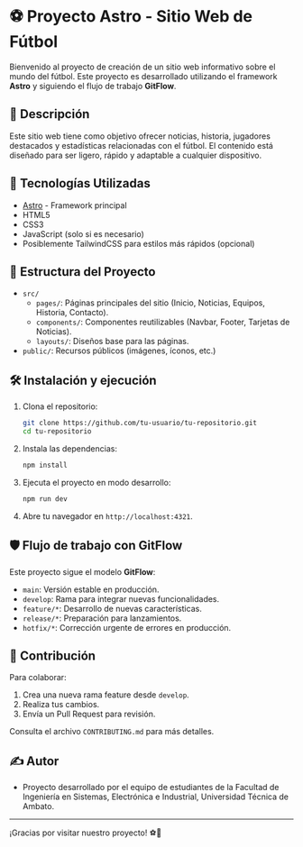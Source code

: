 # ⚽ Proyecto Astro - Sitio Web de Fútbol

Bienvenido al proyecto de creación de un sitio web informativo sobre el mundo del fútbol. Este proyecto es desarrollado utilizando el framework **Astro** y siguiendo el flujo de trabajo **GitFlow**.

## 🌟 Descripción

Este sitio web tiene como objetivo ofrecer noticias, historia, jugadores destacados y estadísticas relacionadas con el fútbol. El contenido está diseñado para ser ligero, rápido y adaptable a cualquier dispositivo.

## 🚀 Tecnologías Utilizadas

- [Astro](https://astro.build/) - Framework principal
- HTML5
- CSS3
- JavaScript (solo si es necesario)
- Posiblemente TailwindCSS para estilos más rápidos (opcional)

## 📂 Estructura del Proyecto

- `src/`
  - `pages/`: Páginas principales del sitio (Inicio, Noticias, Equipos, Historia, Contacto).
  - `components/`: Componentes reutilizables (Navbar, Footer, Tarjetas de Noticias).
  - `layouts/`: Diseños base para las páginas.
- `public/`: Recursos públicos (imágenes, íconos, etc.)

## 🛠️ Instalación y ejecución

1. Clona el repositorio:
   ```bash
   git clone https://github.com/tu-usuario/tu-repositorio.git
   cd tu-repositorio
   ```

2. Instala las dependencias:
   ```bash
   npm install
   ```

3. Ejecuta el proyecto en modo desarrollo:
   ```bash
   npm run dev
   ```

4. Abre tu navegador en `http://localhost:4321`.

## 🛡️ Flujo de trabajo con GitFlow

Este proyecto sigue el modelo **GitFlow**:
- `main`: Versión estable en producción.
- `develop`: Rama para integrar nuevas funcionalidades.
- `feature/*`: Desarrollo de nuevas características.
- `release/*`: Preparación para lanzamientos.
- `hotfix/*`: Corrección urgente de errores en producción.

## 📜 Contribución

Para colaborar:
1. Crea una nueva rama feature desde `develop`.
2. Realiza tus cambios.
3. Envía un Pull Request para revisión.

Consulta el archivo `CONTRIBUTING.md` para más detalles.

## ✍️ Autor

- Proyecto desarrollado por el equipo de estudiantes de la Facultad de Ingeniería en Sistemas, Electrónica e Industrial, Universidad Técnica de Ambato.

---

¡Gracias por visitar nuestro proyecto! ⚽🚀
